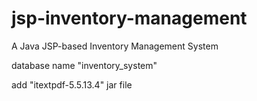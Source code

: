 # jsp-inventory-management
A Java JSP-based Inventory Management System


database name "inventory_system"

add "itextpdf-5.5.13.4" jar file
